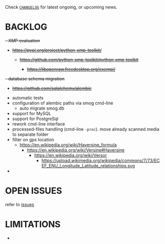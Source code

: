 
Check
[`CHANGELOG`](https://github.com/kr-g/smog/blob/main/CHANGELOG.md)
for latest ongoing, or upcoming news.


# BACKLOG

<del>
- XMP evaluation
  
  - https://pypi.org/project/python-xmp-toolkit/
  
    - https://github.com/python-xmp-toolkit/python-xmp-toolkit
  
      - https://libopenraw.freedesktop.org/exempi/
</del>

<del>
- database schema migration

  - https://github.com/sqlalchemy/alembic
</del>

- automatic tests 
- configuration of alembic paths via smog cmd-line
  - auto migrate smog.db
- support for MySQL
- support for PostgreSql
- rework cmd-line interface
- processed-files handling (cmd-line `-proc`). move already scanned media to separate folder
- filter on gps location
  - https://en.wikipedia.org/wiki/Haversine_formula
    - https://en.wikipedia.org/wiki/Versine#Haversine
      - https://en.wikipedia.org/wiki/Versor
        - https://upload.wikimedia.org/wikipedia/commons/7/73/ECEF_ENU_Longitude_Latitude_relationships.svg
- 


# OPEN ISSUES

refer to [issues](https://github.com/kr-g/smog/issues)


# LIMITATIONS

- 

